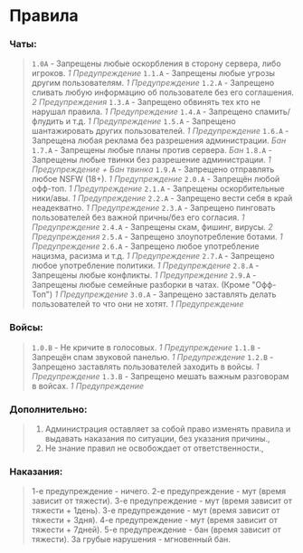 # Правила
### Чаты:
> `1.0A` - Запрещены любые оскорбления в сторону сервера, либо игроков.
*<span style="color: #777">1 Предупреждение</span>*
`1.1.A` - Запрещены любые угрозы другим пользователям.
*<span style="color: #777">1 Предупреждение</span>*
`1.2.A` - Запрещено сливать любую информацию об пользователе без его соглашения.
*<span style="color: #777">2 Предупреждения</span>*
`1.3.A` - Запрещено обвинять тех кто не нарушал правила.
*<span style="color: #777">1 Предупреждение</span>*
`1.4.A` - Запрещено спамить/флудить и т.д.
*<span style="color: #777">1 Предупреждение</span>*
`1.5.A` - Запрещено шантажировать других пользователей.
*<span style="color: #777">1 Предупреждение</span>*
`1.6.A` - Запрещена любая реклама без разрешения администрации.
*<span style="color: #777">Бан</span>*
`1.7.A` - Запрещены любые планы против сервера.
*<span style="color: #777">Бан</span>*
`1.8.A` - Запрещены любые твинки без разрешение администрации.
*<span style="color: #777">1 Предупреждение + Бан твинка</span>*
`1.9.A` - Запрещено отправлять любое NSFW (18+).
*<span style="color: #777">1 Предупреждение</span>*
`2.0.A` - Запрещён любой офф-топ.
*<span style="color: #777">1 Предупреждение</span>*
`2.1.A` - Запрещены оскорбительные ники/авы.
*<span style="color: #777">1 Предупреждение</span>*
`2.2.A` - Запрещено вести себя в край неадекватно.
*<span style="color: #777">1 Предупреждение</span>*
`2.3.A` - Запрещено пинговать пользователей без важной причны/без его согласия.
*<span style="color: #777">1 Предупреждение</span>*
`2.4.A` - Запрещены скам, фишинг, вирусы.
*<span style="color: #777">2 Предупреждения</span>*
`2.5.A` - Запрещено злоупотребление ботами.
*<span style="color: #777">1 Предупреждение</span>*
`2.6.A` - Запрещено любое употребление нацизма, расизма и т.д.
*<span style="color: #777">1 Предупреждение</span>*
`2.7.A` - Запрещено любое употребление политики.
*<span style="color: #777">1 Предупреждение</span>*
`2.8.A` - Запрещены любые конфликты.
*<span style="color: #777">1 Предупреждение</span>*
`2.9.A` - Запрещены любые семейные разборки в чатах. (Кроме "Офф-Топ")
*<span style="color: #777">1 Предупреждение</span>*
`3.0.A` - Запрещено заставлять делать пользователей то что они не хотят.
*<span style="color: #777">1 Предупреждение</span>*

### Войсы:
> `1.0.B` - Не кричите в голосовых.
*<span style="color: #777">1 Предупреждение</span>*
`1.1.B` - Запрещён спам звуковой панелью.
*<span style="color: #777">1 Предупреждение</span>*
`1.2.B` - Запрещено заставлять пользователей заходить в войсы.
*<span style="color: #777">1 Предупреждение</span>*
`1.3.B` - Запрещено мешать важным разговорам в войсах.
*<span style="color: #777">1 Предупреждение</span>*

### Дополнительно:
> 1. Администрация оставляет за собой право изменять правила и выдавать наказания по ситуации, без указания причины.,
> 2. Не знание правил не освобождает от ответственности.,
### Наказания:
> 1-е предупреждение - ничего.
2-е предупреждение - мут (время зависит от тяжести).
3-е предупреждение - мут (время зависит от тяжести + 1день).
3-е предупреждение - мут (время зависит от тяжести + 3дня).
4-е предупреждение - мут (время зависит от тяжести + 7дней).
5-е предупреждение - бан (время зависит от тяжести).
За грубые нарушения - мгновенный бан.